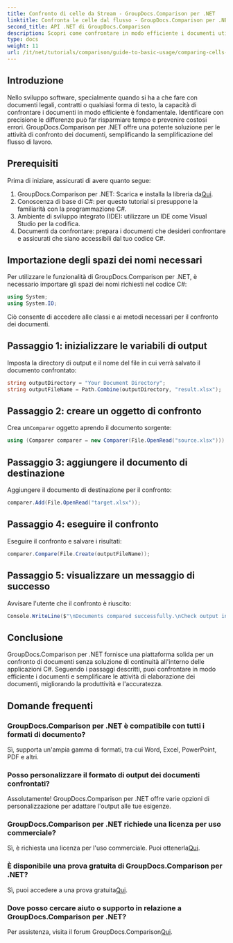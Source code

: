 ```yaml
---
title: Confronto di celle da Stream - GroupDocs.Comparison per .NET
linktitle: Confronta le celle dal flusso - GroupDocs.Comparison per .NET
second_title: API .NET di GroupDocs.Comparison
description: Scopri come confrontare in modo efficiente i documenti utilizzando GroupDocs.Comparison per .NET. Questa guida completa ti accompagna passo dopo passo nell'importazione di namespace, nell'inizializzazione di variabili di confronto e nell'esecuzione di confronti di documenti.
type: docs
weight: 11
url: /it/net/tutorials/comparison/guide-to-basic-usage/comparing-cells-from-stream/
---
```

## Introduzione

Nello sviluppo software, specialmente quando si ha a che fare con documenti legali, contratti o qualsiasi forma di testo, la capacità di confrontare i documenti in modo efficiente è fondamentale. Identificare con precisione le differenze può far risparmiare tempo e prevenire costosi errori. GroupDocs.Comparison per .NET offre una potente soluzione per le attività di confronto dei documenti, semplificando la semplificazione del flusso di lavoro.

## Prerequisiti

Prima di iniziare, assicurati di avere quanto segue:

1.  GroupDocs.Comparison per .NET: Scarica e installa la libreria da[Qui](https://releases.groupdocs.com/comparison/net/).
2. Conoscenza di base di C#: per questo tutorial si presuppone la familiarità con la programmazione C#.
3. Ambiente di sviluppo integrato (IDE): utilizzare un IDE come Visual Studio per la codifica.
4. Documenti da confrontare: prepara i documenti che desideri confrontare e assicurati che siano accessibili dal tuo codice C#.

## Importazione degli spazi dei nomi necessari

Per utilizzare le funzionalità di GroupDocs.Comparison per .NET, è necessario importare gli spazi dei nomi richiesti nel codice C#:

```csharp
using System;
using System.IO;
```

Ciò consente di accedere alle classi e ai metodi necessari per il confronto dei documenti.

## Passaggio 1: inizializzare le variabili di output

Imposta la directory di output e il nome del file in cui verrà salvato il documento confrontato:

```csharp
string outputDirectory = "Your Document Directory";
string outputFileName = Path.Combine(outputDirectory, "result.xlsx");
```

## Passaggio 2: creare un oggetto di confronto

 Crea un`Comparer` oggetto aprendo il documento sorgente:

```csharp
using (Comparer comparer = new Comparer(File.OpenRead("source.xlsx")))
```

## Passaggio 3: aggiungere il documento di destinazione

Aggiungere il documento di destinazione per il confronto:

```csharp
comparer.Add(File.OpenRead("target.xlsx"));
```

## Passaggio 4: eseguire il confronto

Eseguire il confronto e salvare i risultati:

```csharp
comparer.Compare(File.Create(outputFileName));
```

## Passaggio 5: visualizzare un messaggio di successo

Avvisare l'utente che il confronto è riuscito:

```csharp
Console.WriteLine($"\nDocuments compared successfully.\nCheck output in {outputDirectory}.");
```

## Conclusione

GroupDocs.Comparison per .NET fornisce una piattaforma solida per un confronto di documenti senza soluzione di continuità all'interno delle applicazioni C#. Seguendo i passaggi descritti, puoi confrontare in modo efficiente i documenti e semplificare le attività di elaborazione dei documenti, migliorando la produttività e l'accuratezza.

## Domande frequenti

### GroupDocs.Comparison per .NET è compatibile con tutti i formati di documento?

Sì, supporta un'ampia gamma di formati, tra cui Word, Excel, PowerPoint, PDF e altri.

### Posso personalizzare il formato di output dei documenti confrontati?

Assolutamente! GroupDocs.Comparison per .NET offre varie opzioni di personalizzazione per adattare l'output alle tue esigenze.

### GroupDocs.Comparison per .NET richiede una licenza per uso commerciale?

 Sì, è richiesta una licenza per l'uso commerciale. Puoi ottenerla[Qui](https://purchase.groupdocs.com/buy).

### È disponibile una prova gratuita di GroupDocs.Comparison per .NET?

 Sì, puoi accedere a una prova gratuita[Qui](https://releases.groupdocs.com/).

### Dove posso cercare aiuto o supporto in relazione a GroupDocs.Comparison per .NET?

Per assistenza, visita il forum GroupDocs.Comparison[Qui](https://forum.groupdocs.com/c/comparison/12).